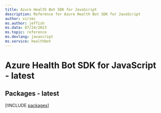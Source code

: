 ```yaml
---
title: Azure Health Bot SDK for JavaScript
description: Reference for Azure Health Bot SDK for JavaScript
author: xirzec
ms.author: jeffish
ms.data: 07/24/2023
ms.topic: reference
ms.devlang: javascript
ms.service: healthbot
---
```

# Azure Health Bot SDK for JavaScript - latest
## Packages - latest
[!INCLUDE [packages](health-bot-index.md)]